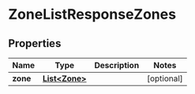 
# ZoneListResponseZones

## Properties
Name | Type | Description | Notes
------------ | ------------- | ------------- | -------------
**zone** | [**List&lt;Zone&gt;**](Zone.md) |  |  [optional]




